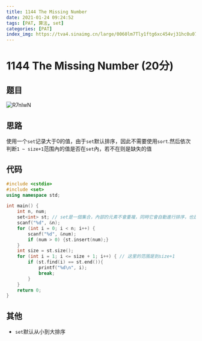 ```yaml
---
title: 1144 The Missing Number
date: 2021-01-24 09:24:52
tags: [PAT, 算法, set]
categories: [PAT]
index_img: https://tva4.sinaimg.cn/large/0060lm7Tly1ftg6xc454vj31hc0u07wh.jpg
---
```


# 1144 The Missing Number (20分)

## 题目

![R7nlwN](https://gitee.com/yoyhm/oss/raw/master/uPic/R7nlwN.png)

## 思路

使用一个`set`记录大于0的值，由于`set`默认排序，因此不需要使用`sort`.然后依次判断`1 ~ size+1`范围內的值是否在`set`內，若不在则是缺失的值

## 代码

```C++
#include <cstdio>
#include <set>
using namespace std;

int main() {
    int n, num;
    set<int> st; // set是一個集合，內部的元素不會重複，同時它會自動進行排序，也是從小到大
    scanf("%d", &n);
    for (int i = 0; i < n; i++) {
        scanf("%d", &num);
        if (num > 0) {st.insert(num);}
    }
    int size = st.size();
    for (int i = 1; i <= size + 1; i++) { // 这里的范围是到size+1
        if (st.find(i) == st.end()){
            printf("%d\n", i);
            break;
        }
    }
    return 0;
}
```

## 其他

- `set`默认从小到大排序
